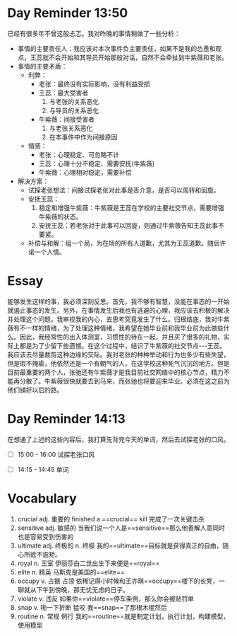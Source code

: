 
# Day Reminder 13:50 

已经有很多年不曾这般忐忑。我对昨晚的事情稍做了一些分析：

- 事情的主要责任人：我应该对本次事件负主要责任，如果不是我的怂恿和观点，王蕊就不会开始和其导员开始那般对话，自然不会牵扯到牛紫薇和老张。
- 事情的主要矛盾：
	- 利弊：
		- 老张：最终没有实际影响，没有利益受损
		- 王蕊：最大受害者
			1. 与老张的关系恶化
			2. 与导员的关系恶化
		- 牛紫薇：间接受害者
			1. 与老张关系恶化
			2. 在本事件中作为间接原因
	- 情感：
		- 老张：心理稳定、可忽略不计
		- 王蕊：心理十分不稳定、需要安抚(牛紫薇)
		- 牛紫薇：心理相对稳定，需要补偿
- 解决方案：
	- 试探老张想法：间接试探老张对此事是否介意，是否可以周转和回旋。
	- 安抚王蕊：
		1. 稳定和增强牛紫薇：牛紫薇是王蕊在学校的主要社交节点，需要增强牛紫薇的状态。
		2. 安抚王蕊：若老张对于此事可以回旋，则通过牛紫薇告知王蕊此事不要紧。
	- 补偿与和解：组一个局，为在场的所有人道歉，尤其为王蕊道歉。随后许诺一个人情。

# Essay

能够发生这样的事，我必须深刻反思。首先，我不够有智慧，没能在事态的一开始就遏止事态的发生。另外，在事情发生后我也有逃避的心理，我应该去积极的解决并处理这个问题。我审视我的内心，去思考究竟发生了什么。归根结底，我对牛紫薇有不一样的情绪，为了处理这种情绪，我希望在她毕业前和我毕业前为此做些什么。因此，我经常性的出入体测室，习惯性的待在一起，并且买了很多的礼物，实际上都是为了少留下些遗憾。在这个过程中，结识了牛紫薇的社交节点---王蕊。我应该去尽量裁剪这种边缘的交际。我对老张的种种举动和行为也多少有些失望，但是瑕不掩瑜，他依然还是一个有朝气的人，在这学校这种死气沉沉的地方。但是目前最重要的两个人，张驰还有牛紫薇才是我目前社交网络中的核心节点，精力不能再分散了。牛紫薇很快就要去到马来，而张驰也将要迎来毕业。必须在这之前为他们铺好以后的路。

# Day Reminder 14:13 

在想通了上述的这些内容后，我打算先背完今天的单词，然后去试探老张的口风。

- [ ] 15:00 - 16:00 试探老张口风
- [ ] 14:15 - 14:45 单词


# Vocabulary

1. crucial adj. 重要的
   finished a ==crucial== kill 
   完成了一次关键击杀
2. sensitive adj. 敏感的
   当我们说一个人是==sensitive==那么他善解人意同时也是容易受到伤害的
3. ultimate adj. 终极的 n. 终极
   我的==ultimate==目标就是获得真正的自由，随心所欲不逾矩。
4. royal n. 王室
   伊丽莎白二世出生下来便是==royal==
5. elite n. 精英
   马斯克是美国的==elite==
6. occupy v. 占据 占领
   依稀记得小时候和王亦琪==occupy==楼下的长凳，一聊就从下午到傍晚，那无忧无虑的日子。
7. violate  v. 违反 
   如果你==violate==停车条例，那么你会被贴罚单
8. snap v. 啪一下折断 猛咬
   我==snap==了那根木棍然后
9. routine n. 常规 例行
   我的==routine==就是制定计划，执行计划，构建模型，使用模型